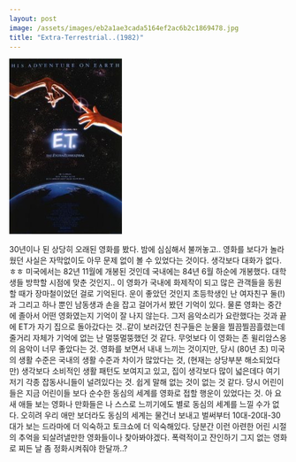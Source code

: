 ```yaml
---
layout: post
image: /assets/images/eb2a1ae3cada5164ef2ac6b2c1869478.jpg
title: "Extra-Terrestrial..(1982)"
---
```


![image](/assets/images/eb2a1ae3cada5164ef2ac6b2c1869478.jpg)

30년이나 된 상당히 오래된 영화를 봤다. 밤에 심심해서 불꺼놓고..
영화를 보다가 놀라웠던 사실은 자막없이도 아무 문제 없이 볼 수 있었다는 것이다. 생각보다 대화가 없다. ㅎㅎ
미국에서는 82년 11월에 개봉된 것인데 국내에는 84년 6월 하순에 개봉했다. 대학생들 방학할 시점에 맞춘 것인지..
이 영화가 국내에 화제작이 되고 많은 관객들을 동원할 때가 장마철이었던 걸로 기억된다. 
운이 좋았던 것인지 초등학생인 난 여자친구 둘(!)과 그리고 하나 뿐인 남동생과 손을 잡고 걸어가서 봤던 기억이 있다.
물론 영화는 중간에 졸아서 어떤 영화였는지 기억이 잘 나지 않는다. 그저 음악소리가 요란했다는 것과 끝에 ET가 자기 집으로 돌아갔다는 것..같이 보러갔던 친구들은 눈물을 찔끔찔끔흘렸는데 줄거리 자체가 기억에 없는 난 멀뚱멀뚱했던 것 같다.
무엇보다 이 영화는 존 윌리암스옹의 음악이 너무 좋았다는 것. 영화를 보면서 내내 느끼는 것이지만, 당시 (80년 초) 미국의 생활 수준은 국내의 생활 수준과 차이가 많았다는 것, (현재는 상당부분 해소되었다만) 생각보다 소비적인 생활 패턴도 보여지고 있고, 집이 생각보다 많이 넓은데다 여기 저기 각종 잡동사니들이 널려있다는 것. 쉽게 말해 없는 것이 없는 것 같다.
당시 어린이들은 지금 어린이들 보다 순수한 동심의 세계를 영화로 접할 행운이 있었다는 것. 아 요새 애들 보는 영화나 만화들은 나 스스로 느끼기에도 별로 동심의 세계를 느낄 수가 없다. 오히려 우리 애만 보더라도 동심의 세계는 물건너 보내고 벌써부터 10대-20대-30대가 보는 드라마에 더 익숙하고 토크쇼에 더 익숙해있다.
당분간 이런 아련한 어린 시절의 추억을 되살려낼만한 영화들이나 찾아봐야겠다. 폭력적이고 잔인하기 그지 없는 영화로 찌든 날 좀 정화시켜줘야 한달까..?

